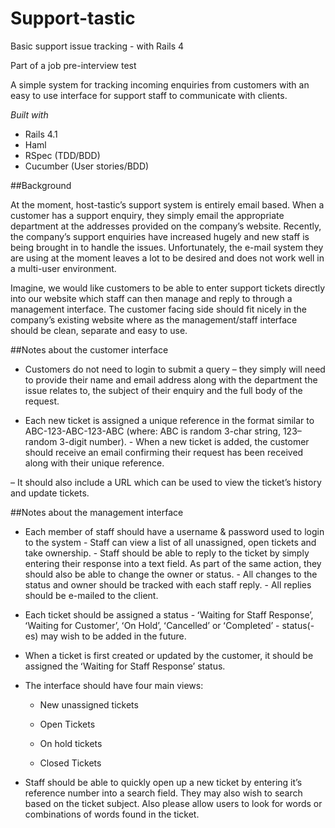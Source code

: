 Support-tastic
==============

Basic support issue tracking - with Rails 4

Part of a job pre-interview test

A simple system for tracking incoming enquiries from customers with an easy to use interface for support staff to communicate with clients.

*Built with*

* Rails 4.1
* Haml
* RSpec (TDD/BDD)
* Cucumber (User stories/BDD)



##Background

 

At the moment, host-tasticʼs support system is entirely email based. When a customer has a support enquiry, they simply email the appropriate department at the addresses provided on the company’s website. Recently, the company’s support enquiries have increased hugely and new staff is being brought in to handle the issues. Unfortunately, the e-mail system they are using at the moment leaves a lot to be desired and does not work well in a multi-user environment.

Imagine, we would like customers to be able to enter support tickets directly into our website which staff can then manage and reply to through a management interface. The customer facing side should fit nicely in the company’s existing website where as the management/staff interface should be clean, separate and easy to use.

 

##Notes about the customer interface

 

- Customers do not need to login to submit a query – they simply will need to provide their name and email address along with the department the issue relates to, the subject of their enquiry and the full body of the request.

- Each new ticket is assigned a unique reference in the format similar to ABC-123-ABC-123-ABC (where: ABC is random 3-char string, 123–random 3-digit number). - When a new ticket is added, the customer should receive an email confirming their request has been received along with their unique reference. 

– It should also include a URL which can be used to view the ticket’s history and update tickets.

 

##Notes about the management interface

 

- Each member of staff should have a username & password  used to login to the system - Staff can view a list of all unassigned, open tickets and take ownership. - Staff should be able to reply to the ticket by simply entering their response into a text field. As part of the same action, they should also be able to change the owner or status. - All changes to the status and owner should be tracked with each staff reply. - All replies should be e-mailed to the client.

- Each ticket should be assigned a status - ʻWaiting for Staff Responseʼ, ʻWaiting for Customerʼ, ʻOn Holdʼ, ʻCancelledʼ or ʻCompletedʼ - status(-es) may wish to be added in the future.

- When a ticket is first created or updated by the customer, it should be assigned the ʻWaiting for Staff Responseʼ status.

- The interface should have four main views: 

   - New unassigned tickets

   - Open Tickets 

   - On hold tickets 

   - Closed Tickets

- Staff should be able to quickly open up a new ticket by entering itʼs reference number into a search field. They may also wish to search based on the ticket subject.  Also please allow users to look for words or combinations of words found in the ticket.  
